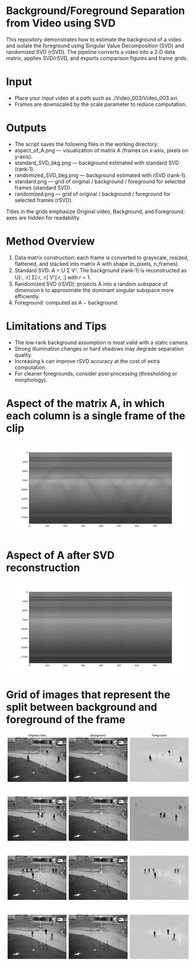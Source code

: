 # Background/Foreground Separation from Video using SVD

This repository demonstrates how to estimate the background of a video and isolate the foreground using Singular Value Decomposition (SVD) and randomized SVD (rSVD). The pipeline converts a video into a 2‑D data matrix, applies SVD/rSVD, and exports comparison figures and frame grids.

# Input
- Place your input video at a path such as ./Video_003/Video_003.avi.
- Frames are downscaled by the scale parameter to reduce computation.

# Outputs
- The script saves the following files in the working directory:
- aspect_of_A.png — visualization of matrix A (frames on x‑axis, pixels on y‑axis).
- standard_SVD_bkg.png — background estimated with standard SVD (rank‑1).
- randomized_SVD_bkg.png — background estimated with rSVD (rank‑1).
- standard.png — grid of original / background / foreground for selected frames (standard SVD).
- randomized.png — grid of original / background / foreground for selected frames (rSVD).

Titles in the grids emphasize Original video, Background, and Foreground; axes are hidden for readability.

# Method Overview
1.   Data matrix construction: each frame is converted to grayscale, resized, flattened, and stacked into matrix A with shape (n_pixels, n_frames).
2.   Standard SVD: A = U Σ Vᵀ. The background (rank‑1) is reconstructed as U[:, :r] Σ[:r, :r] Vᵀ[:r, :] with r = 1.
3.   Randomized SVD (rSVD): projects A into a random subspace of dimension k to approximate the dominant singular subspace more efficiently.
4.   Foreground: computed as A − background.

# Limitations and Tips
- The low‑rank background assumption is most valid with a static camera.
- Strong illumination changes or hard shadows may degrade separation quality.
- Increasing k can improve rSVD accuracy at the cost of extra computation.
- For cleaner foregrounds, consider post‑processing (thresholding or morphology).



# Aspect of the matrix A, in which each column is a single frame of the clip


![alt text](https://github.com/DongHaShin03/Background-removal-with-Singular-Value-Decomposition/blob/main/aspect_of_A.png?raw=true)

# Aspect of A after SVD reconstruction


![alt text](https://github.com/DongHaShin03/Background-removal-with-Singular-Value-Decomposition/blob/main/randomized_SVD_bkg.png?raw=true)

# Grid of images that represent the split between background and foreground of the frame


![alt text](https://github.com/DongHaShin03/Background-removal-with-Singular-Value-Decomposition/blob/main/randomized.png?raw=true)



